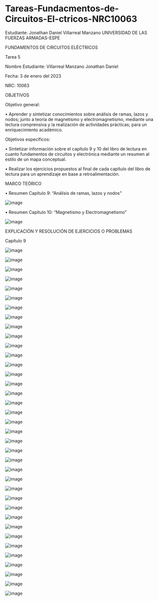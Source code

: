 # Tareas-Fundacmentos-de-Circuitos-El-ctricos-NRC10063
Estudiante: Jonathan Daniel Villarreal Manzano
UNIVERSIDAD DE LAS FUERZAS ARMADAS-ESPE

FUNDAMENTOS DE CIRCUITOS ELÉCTRICOS	

Tarea 5

Nombre Estudiante: Villarreal Manzano Jonathan Daniel

Fecha: 3 de enero del 2023

NRC: 10063

OBJETIVOS

Objetivo general:

•	     Aprender y sintetizar conocimientos sobre análisis de ramas, lazos y nodos; junto a teoría de magnetismo y electromagnetismo,
mediante una lectura comprensiva y la realización de actividades prácticas; para un enriquecimiento académico. 

Objetivos específicos:

•	     Sintetizar información sobre el capítulo 9 y 10 del libro de lectura en cuanto fundamentos de circuitos y electrónica mediante
un resumen al estilo de un mapa conceptual.  

•	     Realizar los ejercicios propuestos al final de cada capítulo del libro de lectura para un aprendizaje en base a retroalimentación. 

MARCO TEÓRICO

•	Resumen Capítulo 9: “Análisis de ramas, lazos y nodos”

![image](https://user-images.githubusercontent.com/116780175/210378573-4760baf4-75a1-4dae-bdb3-8f1af91d4247.png)

•	Resumen Capítulo 10: “Magnetismo y Electromagnetismo”

![image](https://user-images.githubusercontent.com/116780175/210379183-d349a5e3-c900-4d59-beab-3c2cc92664db.png)

EXPLICACIÓN Y RESOLUCIÓN DE EJERCICIOS O PROBLEMAS

Capítulo 9

![image](https://user-images.githubusercontent.com/116780175/210379395-1e50ab77-be06-4c09-a650-4a604b9256a0.png)

![image](https://user-images.githubusercontent.com/116780175/210379491-714ca248-503e-4a58-b566-a940a319ec5d.png)

![image](https://user-images.githubusercontent.com/116780175/210379541-618fddf8-90e8-4500-a442-67a5935e6917.png)

![image](https://user-images.githubusercontent.com/116780175/210379740-028a9b3d-ae6a-42bc-833e-99a4427d76bf.png)

![image](https://user-images.githubusercontent.com/116780175/210379800-d6d23a94-0960-4c98-92f6-fd4a27141d34.png)

![image](https://user-images.githubusercontent.com/116780175/210379859-ee6aba7b-d08b-4267-bb3c-21046dc2ada5.png)

![image](https://user-images.githubusercontent.com/116780175/210379900-d31178a6-90c8-4be9-8602-9fc776c019db.png)

![image](https://user-images.githubusercontent.com/116780175/210379937-ddddc22d-e4c7-4fe3-a0a3-972a4ed8ae16.png)

![image](https://user-images.githubusercontent.com/116780175/210379994-35f8f860-5112-4629-bd5d-d9140a69f505.png)

![image](https://user-images.githubusercontent.com/116780175/210380026-7010cc49-db3a-4266-94b2-729e0897d39e.png)

![image](https://user-images.githubusercontent.com/116780175/210380170-fe828f5c-c0a0-4ce2-9fdf-31ed6fad5183.png)

![image](https://user-images.githubusercontent.com/116780175/210380244-7c3d191c-e0f3-4780-90cc-6b28019fd235.png)

![image](https://user-images.githubusercontent.com/116780175/210380316-583baa86-c722-45a8-8b0b-790415a9c449.png)

![image](https://user-images.githubusercontent.com/116780175/210380363-86286f4d-14ee-4511-b19c-c88a5e5585e7.png)

![image](https://user-images.githubusercontent.com/116780175/210380413-5abaf9b2-823f-4d93-8449-0855c4b1b70f.png)

![image](https://user-images.githubusercontent.com/116780175/210380459-82b7fcef-30d4-4a3f-b0ea-ee41d360b10b.png)

![image](https://user-images.githubusercontent.com/116780175/210380509-7c442e18-5ebe-4998-bad7-d78efadea814.png)

![image](https://user-images.githubusercontent.com/116780175/210380577-16a85d38-3e72-4fab-9f08-165f5eeef83d.png)

![image](https://user-images.githubusercontent.com/116780175/210380623-0a22f50f-42c1-4bc6-af63-626340e03c99.png)

![image](https://user-images.githubusercontent.com/116780175/210380661-a1cff1a4-0036-4981-a786-886a808b8ae0.png)

![image](https://user-images.githubusercontent.com/116780175/210380694-951f4469-1f4d-4237-aa91-7b902580e3c5.png)

![image](https://user-images.githubusercontent.com/116780175/210380847-859a5cb1-15b5-4d97-b183-f9fbef6d3624.png)

![image](https://user-images.githubusercontent.com/116780175/210380903-ceb6fa3b-8de4-4868-8abd-bf0d97ef6294.png)

![image](https://user-images.githubusercontent.com/116780175/210380949-41d5061f-52e8-4871-8c3b-3e4f9a1a1aea.png)

![image](https://user-images.githubusercontent.com/116780175/210380996-4fa0b511-87b4-429b-878f-7cc88b474ab1.png)

![image](https://user-images.githubusercontent.com/116780175/210381043-a0989d52-3852-4d3c-98fd-ceda1bb95d97.png)

![image](https://user-images.githubusercontent.com/116780175/210381095-98b9617c-2a94-4efb-936a-33e9becf62fc.png)

![image](https://user-images.githubusercontent.com/116780175/210381158-6dcb88e6-22ab-4adb-9118-760c8ed5602a.png)

![image](https://user-images.githubusercontent.com/116780175/210381201-62c26f98-c9e0-4070-91b2-79bff31a7f0d.png)

![image](https://user-images.githubusercontent.com/116780175/210381254-af06d3d4-a81b-45f4-a196-c06e1119ee4a.png)

![image](https://user-images.githubusercontent.com/116780175/210381323-69394350-4a09-4519-8459-d6f7afd28c88.png)

![image](https://user-images.githubusercontent.com/116780175/210381386-2b132dc9-5a66-46fd-a832-e7aa7426e58e.png)

![image](https://user-images.githubusercontent.com/116780175/210381473-b0ee4ff5-4ea1-4b44-bf49-57f988f67c89.png)

![image](https://user-images.githubusercontent.com/116780175/210381518-70be1197-2e93-499c-aa7d-3c1b8c7284d0.png)

![image](https://user-images.githubusercontent.com/116780175/210381664-34c6ad36-1b13-4fec-bb3f-cb9eca753468.png)

![image](https://user-images.githubusercontent.com/116780175/210381710-5b1de898-928a-4a77-bbc5-3b95ae747c24.png)

![image](https://user-images.githubusercontent.com/116780175/210381767-514429db-5f3b-40fc-9463-07bcd56fd1ad.png)








